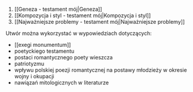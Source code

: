 1. [[Geneza - testament mój|Geneza]]
2. [[Kompozycja i styl - testament mój|Kompozycja i styl]]
3. [[Najważniejsze problemy - testament mój|Najważniejsze problemy]]

Utwór można wykorzystać w wypowiedziach dotyczących:
- [[exegi monumentum]]
- poetyckiego testamentu
- postaci romantycznego poety wieszcza
- patriotyzmu
- wpływu polskiej poezji romantycznej na postawy młodzieży w okresie wojny i okupacji
- nawiązań mitologicznych w literaturze